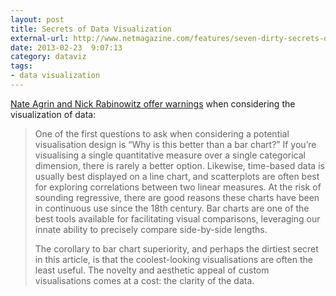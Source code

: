 ```yaml
---
layout: post
title: Secrets of Data Visualization
external-url: http://www.netmagazine.com/features/seven-dirty-secrets-data-visualisation
date: 2013-02-23  9:07:13
category: dataviz
tags:
- data visualization
---
```

[Nate Agrin and Nick Rabinowitz offer warnings](http://www.netmagazine.com/features/seven-dirty-secrets-data-visualisation) when considering the visualization of data:

> One of the first questions to ask when considering a potential visualisation design is “Why is this better than a bar chart?” If you’re visualising a single quantitative measure over a single categorical dimension, there is rarely a better option. Likewise, time-based data is usually best displayed on a line chart, and scatterplots are often best for exploring correlations between two linear measures. At the risk of sounding regressive, there are good reasons these charts have been in continuous use since the 18th century. Bar charts are one of the best tools available for facilitating visual comparisons, leveraging our innate ability to precisely compare side-by-side lengths.
> 
> The corollary to bar chart superiority, and perhaps the dirtiest secret in this article, is that the coolest-looking visualisations are often the least useful. The novelty and aesthetic appeal of custom visualisations comes at a cost: the clarity of the data.
